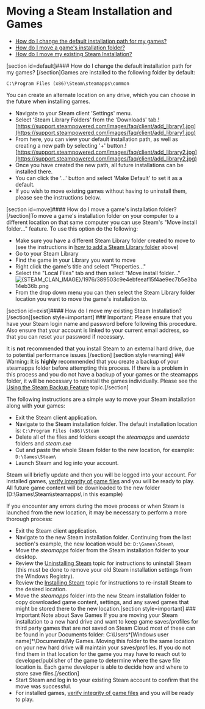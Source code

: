 # Moving a Steam Installation and Games


* [How do I change the default installation path for my games?](#default)
* [How do I move a game's installation folder?](#move)
* [How do I move my existing Steam Installation?](#exist)

  
[section id=default]#### How do I change the default installation path for my games?
[/section]Games are installed to the following folder by default:  
  
`C:\Program Files (x86)\Steam\steamapps\common`  
  
You can create an alternate location on any drive, which you can choose in the future when installing games.  
  

* Navigate to your Steam client 'Settings' menu.
* Select 'Steam Library Folders' from the 'Downloads' tab.![https://support.steampowered.com/images/faq/client/add_library1.jpg](https://support.steampowered.com/images/faq/client/add_library1.jpg)
* From here, you can view your default installation path, as well as creating a new path by selecting '+' button.![https://support.steampowered.com/images/faq/client/add_library2.jpg](https://support.steampowered.com/images/faq/client/add_library2.jpg)
* Once you have created the new path, all future installations can be installed there.
* You can click the '...' button and select 'Make Default' to set it as a default.
* If you wish to move existing games without having to uninstall them, please see the instructions below.

  
[section id=move]#### How do I move a game's installation folder?
[/section]To move a game's installation folder on your computer to a different location on that same computer you can use Steam's "Move install folder..." feature. To use this option do the following:  

* Make sure you have a different Steam Library folder created to move to (see the instructions in [how to add a Steam Library folder](#default) above)
* Go to your Steam Library
* Find the game in your Library you want to move
* Right click the game's title and select "Properties..."
* Select the "Local Files" tab and then select "Move install folder..."  
![{STEAM_CLAN_IMAGE}/1976/389503c9e4ebfeeaf15f4ae9ec7b5e3ba14eb36b.png]({STEAM_CLAN_IMAGE}/1976/389503c9e4ebfeeaf15f4ae9ec7b5e3ba14eb36b.png)
* From the drop down menu you can then select the Steam Library folder location you want to move the game's installation to.

  
[section id=exist]#### How do I move my existing Steam Installation?
[/section][section style=important] ### Important:
Please ensure that you have your Steam login name and password before following this procedure. Also ensure that your account is linked to your current email address, so that you can reset your password if necessary.  
  
It is **not** recommended that you install Steam to an external hard drive, due to potential performance issues.[/section]    [section style=warning] ### Warning:
It is **highly** recommended that you create a backup of your steamapps folder before attempting this process. If there is a problem in this process and you do not have a backup of your games or the steamapps folder, it will be necessary to reinstall the games individually. Please see the [Using the Steam Backup Feature](https://help.steampowered.com/en/faqs/view/4593-5CB7-DC3C-64F0) topic.[/section]  
  
The following instructions are a simple way to move your Steam installation along with your games:  
  

* Exit the Steam client application.
* Navigate to the Steam installation folder. The default installation location is: `C:\Program Files (x86)\Steam`
* Delete all of the files and folders except the *steamapps* and *userdata* folders and *steam.exe*
* Cut and paste the whole Steam folder to the new location, for example: `D:\Games\Steam\ `
* Launch Steam and log into your account.

  
  
Steam will briefly update and then you will be logged into your account. For installed games, [verify integrity of game files](https://help.steampowered.com/en/faqs/view/0C48-FCBD-DA71-93EB) and you will be ready to play. All future game content will be downloaded to the new folder (D:\Games\Steam\steamapps\ in this example)  
  
If you encounter any errors during the move process or when Steam is launched from the new location, it may be necessary to perform a more thorough process:  
  

* Exit the Steam client application.
* Navigate to the new Steam installation folder. Continuing from the last section's example, the new location would be: `D:\Games\Steam\ `
* Move the *steamapps* folder from the Steam installation folder to your desktop.
* Review the [Uninstalling Steam](https://help.steampowered.com/en/faqs/view/3C73-90F9-F600-0266) topic for instructions to uninstall Steam (this must be done to remove your old Steam installation settings from the Windows Registry).
* Review the [Installing Steam](https://help.steampowered.com/en/faqs/view/099E-F5D1-8780-4778) topic for instructions to re-install Steam to the desired location.
* Move the *steamapps* folder into the new Steam installation folder to copy downloaded game content, settings, and any saved games that might be stored there to the new location.[section style=important] ### Important Note about Save Games
If you are moving your Steam installation to a new hard drive and want to keep game saves/profiles for third party games that are not saved on Steam Cloud most of these can be found in your Documents folder: C:\Users\*[Windows user name]*\Documents\My Games\. Moving this folder to the same location on your new hard drive will maintain your saves/profiles. If you do not find them in that location for the game you may have to reach out to developer/publisher of the game to determine where the save file location is. Each game developer is able to decide how and where to store save files.[/section]
* Start Steam and log in to your existing Steam account to confirm that the move was successful.
* For installed games, [verify integrity of game files](https://help.steampowered.com/en/faqs/view/0C48-FCBD-DA71-93EB) and you will be ready to play.

